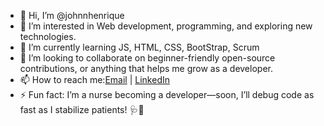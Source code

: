 - 👋 Hi, I’m @johnnhenrique
- 👀 I’m interested in Web development, programming, and exploring new technologies.
- 🌱 I’m currently learning JS, HTML, CSS, BootStrap, Scrum
- 💞️ I’m looking to collaborate on beginner-friendly open-source contributions, or anything that helps me grow as a developer.
- 📫 How to reach me:[Email](mailto:johnnhenrique@gmail.com) | [LinkedIn]()
- ⚡ Fun fact: I’m a nurse becoming a developer—soon, I’ll debug code as fast as I stabilize patients! 🩺🚀

<!---
johnnhenrique/johnnhenrique is a ✨ special ✨ repository because its `README.md` (this file) appears on your GitHub profile.
You can click the Preview link to take a look at your changes.
--->
